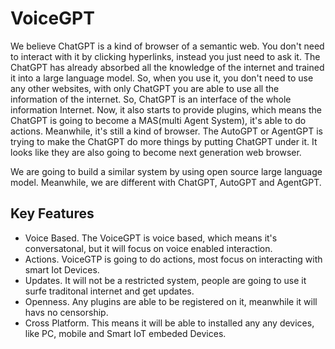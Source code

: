 # VoiceGPT
We believe ChatGPT is a kind of browser of a semantic web. You don't need to interact with it by clicking hyperlinks, instead you just need to ask it. The ChatGPT has already absorbed all the knowledge of the internet and trained it into a large language model. So, when you use it, you don't need to use any other websites, with only ChatGPT you are able to use all the information of the internet. So, ChatGPT is an interface of the whole information Internet. Now, it also starts to provide plugins, which means the ChatGPT is going to become a MAS(multi Agent System), it's able to do actions. Meanwhile, it's still a kind of browser. The AutoGPT or AgentGPT is trying to make the ChatGPT do more things by putting ChatGPT under it. It looks like they are also going to become next generation web browser.

We are going to build a similar system by using open source large language model. Meanwhile, we are different with ChatGPT, AutoGPT and AgentGPT. 

## Key Features

* Voice Based. The VoiceGPT is voice based, which means it's conversatonal, but it will focus on voice enabled interaction.
* Actions. VoiceGTP is going to do actions, most focus on interacting with smart Iot Devices.
* Updates. It will not be a restricted system, people are going to use it surfe traditonal internet and get updates.
* Openness. Any plugins are able to be registered on it, meanwhile it will havs no censorship.
* Cross Platform. This means it will be able to installed any any devices, like PC, mobile and Smart IoT embeded Devices.
